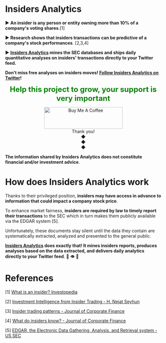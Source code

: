 # **Insiders Analytics**

 ► **An insider is any person or entity owning more than 10% of a company's voting shares**.[1]

 ► **Research shows that insiders transactions can be predictive of a company's stock performances**. [2,3,4]

 ► **[Insiders Analytics](https://twitter.com/insidersanalyt1) mines the SEC databases and ships daily quantitative analyses on insiders' transactions directly to your Twitter feed.**

**Don't miss free analyses on insiders moves! [Follow Insiders Analytics on Twitter](https://twitter.com/insidersanalyt1)!**

<div align="center"> <span style="color:green"> <p> <strong> <font size="+2"> Help this project to grow, your support is very important </font> </strong> </p> </span> </div>

<div style="text-align: center">
<a href="https://www.buymeacoffee.com/elioami" target="_blank"><img src="https://cdn.buymeacoffee.com/buttons/v2/default-yellow.png" alt="Buy Me A Coffee" style="height: 70px !important;width: 253px !important;" ></a>
</div>

 <div style="text-align: center">Thank you!</div>
 
 <div style="text-align: center">◆</div>
 
 <div style="text-align: center">◆</div>
 
 <div style="text-align: center">◆</div>
 
 **The information shared by Insiders Analytics does not constitute financial and/or investment advice**.

# **How does Insiders Analytics work**

Thanks to their privileged position, **insiders may have access in advance to information that could impact a company stock price**. 

To enhance market fairness, **insiders are required by law to timely report their transactions** to the SEC which in turn makes them publicly available via the EDGAR system [5].

Unfortunately, these documents stay silent until the data they contain are systematically extracted, analyzed and presented to the general public. 

**[Insiders Analytics](https://twitter.com/insidersanalyt1) does exactly that! It mines insiders reports, produces analyses based on the data extracted, and delivers daily analytics directly to your Twitter feed**. 🤖 👁️ 💸 

# **References**

[1] [What is an insider? Investopedia](https://www.investopedia.com/terms/i/insider.asp)

[2] [Investment Intelligence from Insider Trading - H. Nejat Seyhun](https://www.amazon.com/Investment-Intelligence-Insider-Trading-Press/dp/0262692341/ref=sr_1_1?crid=T3S28N7XQYHT&keywords=Investment+Intelligence+from+Insider+Trading&qid=1652964790&sprefix=%2Caps%2C1378&sr=8-1)

[3] [Insider trading patterns - Journal of Corporate Finance](https://www.sciencedirect.com/science/article/abs/pii/S0929119920300985)

[4] [What do insiders know? - Journal of Corporate Finance](https://www.sciencedirect.com/science/article/abs/pii/S0929119918308824)

[5] [EDGAR, the Electronic Data Gathering, Analysis, and Retrieval system - US SEC](https://www.sec.gov/edgar/about)


